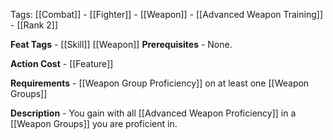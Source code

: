 Tags: [[Combat]] - [[Fighter]] - [[Weapon]] - [[Advanced Weapon Training]] - [[Rank 2]]

**Feat Tags** - [[Skill]] [[Weapon]]
**Prerequisites** - None.

**Action Cost** - [[Feature]] 

**Requirements** - [[Weapon Group Proficiency]] on at least one [[Weapon Groups]]

**Description** - You gain with all [[Advanced Weapon Proficiency]] in a [[Weapon Groups]] you are proficient in.